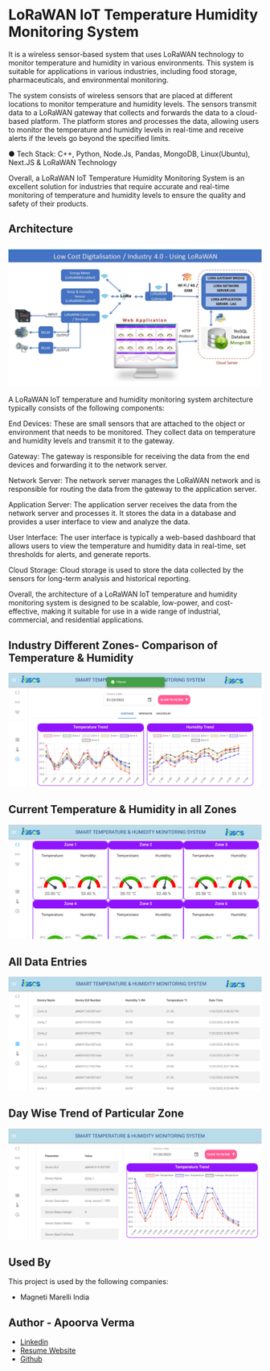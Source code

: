 
# LoRaWAN IoT Temperature Humidity Monitoring System

It is a wireless sensor-based system that uses LoRaWAN technology to monitor temperature and humidity in various environments. This system is suitable for applications in various industries, including food storage, pharmaceuticals, and environmental monitoring.

The system consists of wireless sensors that are placed at different locations to monitor temperature and humidity levels. The sensors transmit data to a LoRaWAN gateway that collects and forwards the data to a cloud-based platform. The platform stores and processes the data, allowing users to monitor the temperature and humidity levels in real-time and receive alerts if the levels go beyond the specified limits.

● Tech Stack: C++, Python, Node.Js, Pandas, MongoDB, Linux(Ubuntu), Next.JS & LoRaWAN Technology

Overall, a LoRaWAN IoT Temperature Humidity Monitoring System is an excellent solution for industries that require accurate and real-time monitoring of temperature and humidity levels to ensure the quality and safety of their products.

## Architecture

![App Screenshot](./architecture.jpg)

A LoRaWAN IoT temperature and humidity monitoring system architecture typically consists of the following components:

End Devices: These are small sensors that are attached to the object or environment that needs to be monitored. They collect data on temperature and humidity levels and transmit it to the gateway.

Gateway: The gateway is responsible for receiving the data from the end devices and forwarding it to the network server.

Network Server: The network server manages the LoRaWAN network and is responsible for routing the data from the gateway to the application server.

Application Server: The application server receives the data from the network server and processes it. It stores the data in a database and provides a user interface to view and analyze the data.

User Interface: The user interface is typically a web-based dashboard that allows users to view the temperature and humidity data in real-time, set thresholds for alerts, and generate reports.

Cloud Storage: Cloud storage is used to store the data collected by the sensors for long-term analysis and historical reporting.

Overall, the architecture of a LoRaWAN IoT temperature and humidity monitoring system is designed to be scalable, low-power, and cost-effective, making it suitable for use in a wide range of industrial, commercial, and residential applications.

## Industry Different Zones- Comparison of Temperature & Humidity

![App Screenshot](./02.png)


## Current Temperature & Humidity in all Zones

![App Screenshot](./01.png)

## All Data Entries

![App Screenshot](./03.png)

## Day Wise Trend of Particular Zone

![App Screenshot](./04.png)


## Used By

This project is used by the following companies:

- Magneti Marelli India


## Author - Apoorva Verma

- [Linkedin](https://www.linkedin.com/in/apoorva-verma-aa045a202/)
- [Resume Website](https://apoorva-verma.netlify.app/)
- [Github](https://github.com/apoorva-01/)

